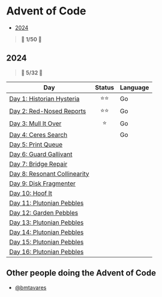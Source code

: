 # Advent of Code

- [2024](#2024)

> **🌟 1/50 🌟**

## 2024

> **🌟 5/32 🌟**

| Day                                        | Status | Language |
| ------------------------------------------ | :----: | -------- |
| [Day 1: Historian Hysteria](2024/day01)    |  ⭐⭐  | Go       |
| [Day 2: Red-Nosed Reports](2024/day02)     |  ⭐⭐  | Go       |
| [Day 3: Mull It Over](2024/day03)          |   ⭐   | Go       |
| [Day 4: Ceres Search](2024/day04)          |        | Go       |
| [Day 5: Print Queue](2024/day05)           |        |
| [Day 6: Guard Gallivant](2024/day06)       |        |
| [Day 7: Bridge Repair](2024/day07)         |        |
| [Day 8: Resonant Collinearity](2024/day08) |        |
| [Day 9: Disk Fragmenter](2024/day09)       |        |
| [Day 10: Hoof It](2024/day10)              |        |
| [Day 11: Plutonian Pebbles](2024/day11)    |        |
| [Day 12: Garden Pebbles](2024/day11)    |        |
| [Day 13: Plutonian Pebbles](2024/day11)    |        |
| [Day 14: Plutonian Pebbles](2024/day11)    |        |
| [Day 15: Plutonian Pebbles](2024/day11)    |        |
| [Day 16: Plutonian Pebbles](2024/day11)    |        |

## Other people doing the Advent of Code

- [@bmtavares](https://github.com/bmtavares/adventofcode)
